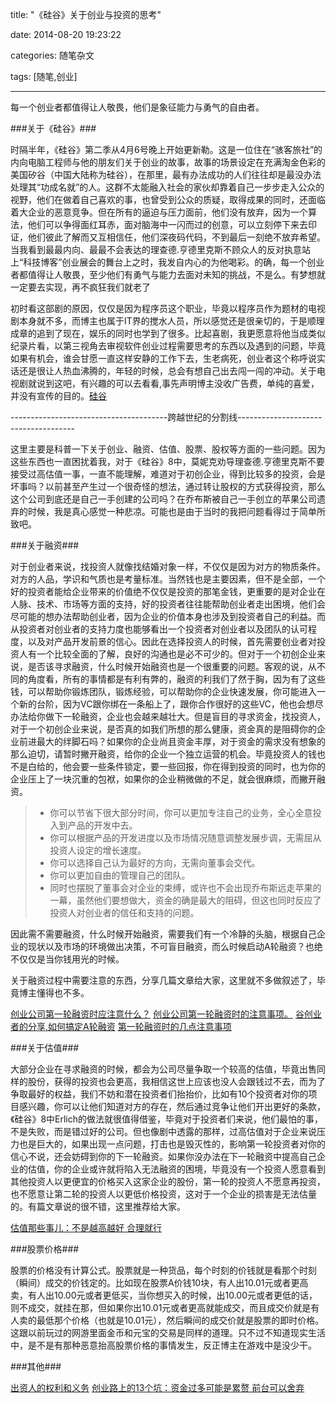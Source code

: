 title: "《硅谷》关于创业与投资的思考"

date: 2014-08-20 19:23:22

categories: 随笔杂文

tags: [随笔,创业]

---

每一个创业者都值得让人敬畏，他们是象征能力与勇气的自由者。

<!--more-->

###关于《硅谷》###

时隔半年，《硅谷》第二季从4月6号晚上开始更新勒。这是一位住在“骇客旅社”的内向电脑工程师与他的朋友们关于创业的故事，故事的场景设定在充满淘金色彩的美国矽谷（中国大陆称为硅谷），在那里，最有办法成功的人们往往却是最没办法处理其“功成名就”的人。这群不太能融入社会的家伙却靠着自己一步步走入公众的视野，他们在做着自己喜欢的事，也曾受到公众的质疑，取得成果的同时，还面临着大企业的恶意竞争。但在所有的逼迫与压力面前，他们没有放弃，因为一个算法，他们可以争得面红耳赤，面对脑海中一闪而过的创意，可以立刻停下来去印证，他们彼此了解而又互相信任，他们深夜码代码，不到最后一刻绝不放弃希望。当我看到最最内向、最最不会表达的理查德.亨德里克斯不顾众人的反对执意站上“科技博客”创业展会的舞台上之时，我发自内心的为他喝彩。的确，每一个创业者都值得让人敬畏，至少他们有勇气与能力去面对未知的挑战，不是么。有梦想就一定要去实现，再不疯狂我们就老了

初时看这部剧的原因，仅仅是因为程序员这个职业，毕竟以程序员作为题材的电视剧本身就不多，而博主也属于IT界的搅水人员，所以感觉还是很亲切的，于是顺理成章的追到了现在，娱乐的同时也学到了很多。比起喜剧，我更愿意将他当成类似纪录片看，以第三视角去审视软件创业过程需要思考的东西以及遇到的问题，毕竟如果有机会，谁会甘愿一直这样安静的工作下去，生老病死，创业者这个称呼说实话还是很让人热血沸腾的，年轻的时候，总会有想自己出去闯一闯的冲动。关于电视剧就说到这吧，有兴趣的可以去看看,事先声明博主没收广告费，单纯的喜爱，并没有宣传的目的。[硅谷](http://cn163.net/archives/7698/)

---------------------------------------跨越世纪的分割线-------------------------------------

这里主要是科普一下关于创业、融资、估值、股票、股权等方面的一些问题。因为这些东西也一直困扰着我，对于《硅谷》8中，莫妮克劝导理查德.亨德里克斯不要接受过高估值一事，一直不能理解，难道对于初创企业，得到比较多的投资，会是坏事吗？以前甚至产生过一个很奇怪的想法，通过转让股权的方式获得投资，那么这个公司到底还是自己一手创建的公司吗？在乔布斯被自己一手创立的苹果公司遗弃的时候，我是真心感觉一种悲凉。可能也是由于当时的我把问题看得过于简单所致吧。

###关于融资###

对于创业者来说，找投资人就像找结婚对象一样，不仅仅是因为对方的物质条件。对方的人品，学识和气质也是考量标准。当然钱也是主要因素，但不是全部，一个好的投资者能给企业带来的价值绝不仅仅是投资的那笔金钱，更重要的是对企业在人脉、技术、市场等方面的支持，好的投资者往往能帮助创业者走出困境，他们会尽可能的想办法帮助创业者，因为企业的价值本身也涉及到投资者自己的利益。而从投资者对创业者的支持力度也能够看出一个投资者对创业者以及团队的认可程度，以及对产品开发前景的信心。因此在选择投资人的时候，首先需要创业者对投资人有一个比较全面的了解，良好的沟通也是必不可少的。但对于一个初创企业来说，是否该寻求融资，什么时候开始融资也是一个很重要的问题。客观的说，从不同的角度看，所有的事情都是有利有弊的，融资的利我们了然于胸，因为有了这些钱，可以帮助你锻炼团队，锻炼经验，可以帮助你的企业快速发展，你可能进入一个新的台阶，因为VC跟你绑在一条船上了，跟你合作很好的这些VC，他也会想尽办法给你做下一轮融资，企业也会越来越壮大。但是盲目的寻求资金，找投资人，对于一个初创企业来说，是否真的如我们所想的那么健康，资金真的是阻碍你的企业前进最大的绊脚石吗？如果你的企业尚且资金丰厚，对于资金的需求没有想象的那么迫切，请暂时撇开融资，给你的企业一个独立运营的机会。毕竟投资人的钱也不是白给的，他会要一些条件锁定，要一些回报，你在得到投资的同时，也为你的企业压上了一块沉重的包袱，如果你的企业稍微做的不足，就会很麻烦，而撇开融资。

> * 你可以节省下很大部分时间，你可以更加专注自己的业务，全心全意投入到产品的开发中去。
> * 你可以根据产品的开发进度以及市场情况随意调整发展步调，无需屈从投资人设定的增长速度。
> * 你可以选择自己认为最好的方向，无需向董事会交代。
> * 你可以更加自由的管理自己的团队。
> * 同时也摆脱了董事会对企业的束缚，或许也不会出现乔布斯远走苹果的一幕，虽然他们要想做大，资金的确是最大的阻碍，但这也同时反应了投资人对创业者的信任和支持的问题。

因此需不需要融资，什么时候开始融资，需要我们有一个冷静的头脑，根据自己企业的现状以及市场的环境做出决策，不可盲目融资，而么时候启动A轮融资？也绝不仅仅是当你钱用光的时候。

关于融资过程中需要注意的东西，分享几篇文章给大家，这里就不多做叙述了，毕竟博主懂得也不多。

[创业公司第一轮融资时应注意什么？](http://www.doc88.com/p-7038339365361.html)
[创业公司第一轮融资时的注意事项。](http://www.zhihu.com/question/19555114)
[谷创业者的分享,如何搞定A轮融资](http://www.pingwest.com/kamcord-founder-series-a-talk/)
[第一轮融资时的几点注意事项](http://magazine.cyzone.cn/articles/200904/1105.html)

###关于估值###

大部分企业在寻求融资的时候，都会为公司尽量争取一个较高的估值，毕竟出售同样的股份，获得的投资也会更高，我相信这世上应该也没人会跟钱过不去，而为了争取最好的权益，我们不妨和潜在投资者们抬抬价，比如有10个投资者对你的项目感兴趣，你可以让他们知道对方的存在，然后通过竞争让他们开出更好的条款，《硅谷》8中Erlich的做法就很值得借鉴，毕竟对于投资者们来说，他们最怕的事，不是失败，而是错过好的公司。但也像剧中透露的那样，过高估值对于企业来说压力也是巨大的，如果出现一点问题，打击也是毁灭性的，影响第一轮投资者对你的信心不说，还会妨碍到你的下一轮融资。如果你没办法在下一轮融资中提高自己企业的估值，你的企业或许就将陷入无法融资的困境，毕竟没有一个投资人愿意看到其他投资人以更便宜的价格买入这家企业的股份，第一轮的投资人不愿意再投资，也不愿意让第二轮的投资人以更低价格投资，这对于一个企业的损害是无法估量的。有篇文章说的很不错，这里推荐给大家。

[估值那些事儿：不是越高越好 合理就行](http://newseed.pedaily.cn/201307/20130705351019.shtml)

###股票价格###

股票的价格没有计算公式。股票就是一种货品，每个时刻的价钱就是看那个时刻（瞬间）成交的价钱定的。比如现在股票A价钱10块，有人出10.01元或者更高卖，有人出10.00元或者更低买，当你想买入的时候，出10.00元或者更低的话，则不成交，就挂在那，但如果你出10.01元或者更高就能成交，而且成交价就是有人卖的最低那个价格（也就是10.01元），然后瞬间的成交价就是股票的即时价格。这跟以前玩过的网游里面金币和元宝的交易是同样的道理。只不过不知道现实生活中，是不是有那种恶意抬高股票价格的事情发生，反正博主在游戏中是没少干。

###其他###

[出资人的权利和义务](http://blog.sina.com.cn/s/blog_4ef5c8100100wjja.html)
[创业路上的13个坑：资金过多可能是累赘 前台可以舍弃](http://newseed.pedaily.cn/201504/201504161319840.shtml)
